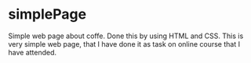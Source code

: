 # simplePage
Simple web page about coffe.
Done this by using HTML and CSS.
This is very simple web page, that I have done it as task on online course that I have attended.
